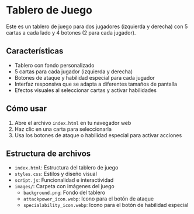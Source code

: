 # Tablero de Juego

Este es un tablero de juego para dos jugadores (izquierda y derecha) con 5 cartas a cada lado y 4 botones (2 para cada jugador).

## Características

- Tablero con fondo personalizado
- 5 cartas para cada jugador (izquierda y derecha)
- Botones de ataque y habilidad especial para cada jugador
- Interfaz responsiva que se adapta a diferentes tamaños de pantalla
- Efectos visuales al seleccionar cartas y activar habilidades

## Cómo usar

1. Abre el archivo `index.html` en tu navegador web
2. Haz clic en una carta para seleccionarla
3. Usa los botones de ataque o habilidad especial para activar acciones

## Estructura de archivos

- `index.html`: Estructura del tablero de juego
- `styles.css`: Estilos y diseño visual
- `script.js`: Funcionalidad e interactividad
- `images/`: Carpeta con imágenes del juego
  - `background.png`: Fondo del tablero
  - `attackpower_icon.webp`: Icono para el botón de ataque
  - `specialability_icon.webp`: Icono para el botón de habilidad especial
